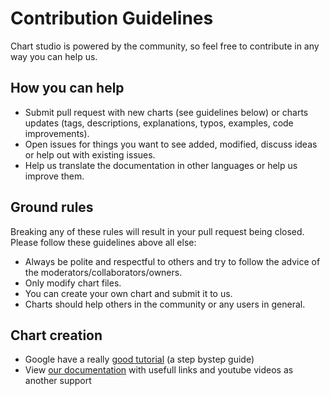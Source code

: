 # Contribution Guidelines

Chart studio is powered by the community, so feel free to contribute in any way you can help us.

## How you can help

- Submit pull request with new charts (see guidelines below) or charts updates (tags, descriptions, explanations, typos, examples, code improvements).
- Open issues for things you want to see added, modified, discuss ideas or help out with existing issues.
- Help us translate the documentation in other languages or help us improve them.

## Ground rules

Breaking any of these rules will result in your pull request being closed. Please follow these guidelines above all else:

- Always be polite and respectful to others and try to follow the advice of the moderators/collaborators/owners.
- Only modify chart files.
- You can create your own chart and submit it to us.
- Charts should help others in the community or any users in general.

## Chart creation

- Google have a really [good tutorial](https://codelabs.developers.google.com/codelabs/community-visualization#0) (a step bystep guide)
- View [our documentation](create-your-own-graph.md) with usefull links and youtube videos as another support

<!--## Chart guidelines

- Comment your code as much as possible
 - Use  -->